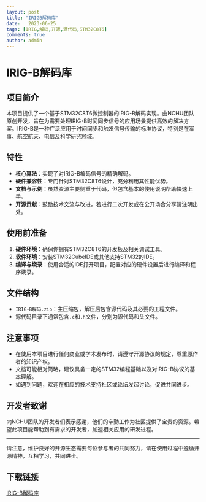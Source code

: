 ```yaml
---
layout: post
title: "IRIGB解码库"
date:   2023-06-25
tags: [IRIG,解码,开源,源代码,STM32C8T6]
comments: true
author: admin
---
```

# IRIG-B解码库

## 项目简介

本项目提供了一个基于STM32C8T6微控制器的IRIG-B解码实现。由NCHU团队原创开发，旨在为需要处理IRIG-B时间同步信号的应用场景提供高效的解决方案。IRIG-B是一种广泛应用于时间同步和触发信号传输的标准协议，特别是在军事、航空航天、电信及科学研究领域。

## 特性

- **核心算法**：实现了对IRIG-B编码信号的精确解码。
- **硬件兼容性**：专门针对STM32C8T6设计，充分利用其性能优势。
- **文档与示例**：虽然资源主要侧重于代码，但包含基本的使用说明帮助快速上手。
- **开源贡献**：鼓励技术交流与改进，若进行二次开发或在公开场合分享请注明出处。

## 使用前准备

1. **硬件环境**：确保你拥有STM32C8T6的开发板及相关调试工具。
2. **软件环境**：安装STM32CubeIDE或其他支持STM32的IDE。
3. **编译与烧录**：使用合适的IDE打开项目，配置对应的硬件设置后进行编译和程序烧录。

## 文件结构

- `IRIG-B解码.zip`：主压缩包，解压后包含源代码及其必要的工程文件。
- 源代码目录下通常包含`.c`和`.h`文件，分别为源代码和头文件。

## 注意事项

- 在使用本项目进行任何商业或学术发布时，请遵守开源协议的规定，尊重原作者的知识产权。
- 文档可能相对简略，建议具备一定的STM32编程基础以及对IRIG-B协议的基本理解。
- 如遇到问题，欢迎在相应的技术支持社区或论坛发起讨论，促进共同进步。

## 开发者致谢

向NCHU团队的开发者们表示感谢，他们的辛勤工作为社区提供了宝贵的资源。希望此项目能帮助到有需求的开发者，加速相关应用的研发进程。

---

请注意，维护良好的开源生态需要每位参与者的共同努力，请在使用过程中遵循开源精神，互相学习，共同进步。

## 下载链接

[IRIG-B解码库](https://pan.quark.cn/s/7db834d95004)